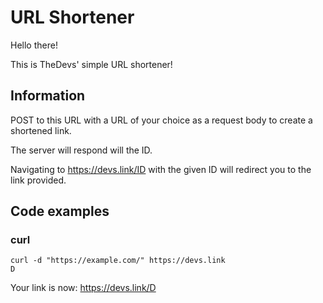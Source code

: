 URL Shortener
=============

Hello there!

This is TheDevs' simple URL shortener!

Information
------------

POST to this URL with a URL of your choice as a
request body to create a shortened link.

The server will respond will the ID.

Navigating to https://devs.link/ID with the given ID will redirect you to
the link provided.

Code examples
-------------

### curl

	curl -d "https://example.com/" https://devs.link
	D

Your link is now: https://devs.link/D
